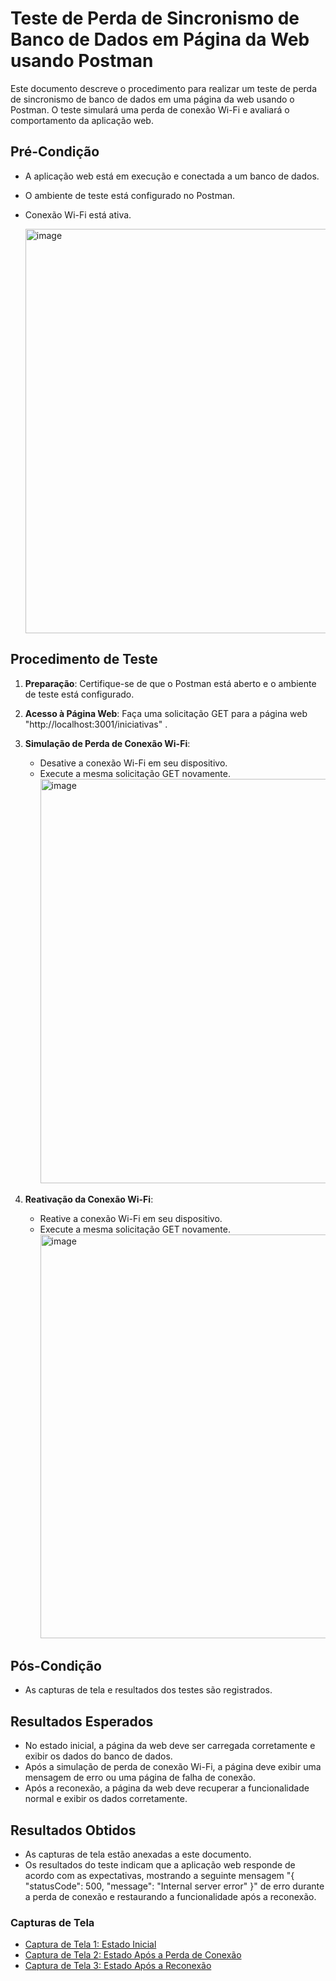 # Teste de Perda de Sincronismo de Banco de Dados em Página da Web usando Postman

Este documento descreve o procedimento para realizar um teste de perda de sincronismo de banco de dados em uma página da web usando o Postman. O teste simulará uma perda de conexão Wi-Fi e avaliará o comportamento da aplicação web.

## Pré-Condição
- A aplicação web está em execução e conectada a um banco de dados.
- O ambiente de teste está configurado no Postman.
- Conexão Wi-Fi está ativa.
  
  <img width="647" alt="image" src="https://github.com/renanribeir0/PerdaDeSincronismoDeBancoDeDados/assets/110369271/3b60390b-784c-475b-aca5-3cdbaaa49813">


## Procedimento de Teste
1. **Preparação**: Certifique-se de que o Postman está aberto e o ambiente de teste está configurado.
2. **Acesso à Página Web**: Faça uma solicitação GET para a página web "http://localhost:3001/iniciativas" .
3. **Simulação de Perda de Conexão Wi-Fi**:
   - Desative a conexão Wi-Fi em seu dispositivo.
   - Execute a mesma solicitação GET novamente.
     <img width="647" alt="image" src="https://github.com/renanribeir0/PerdaDeSincronismoDeBancoDeDados/assets/110369271/90f26edc-36a0-4cbe-a6d1-2590efc2b7c1">
     
5. **Reativação da Conexão Wi-Fi**:
   - Reative a conexão Wi-Fi em seu dispositivo.
   - Execute a mesma solicitação GET novamente.
     <img width="646" alt="image" src="https://github.com/renanribeir0/PerdaDeSincronismoDeBancoDeDados/assets/110369271/116b31d0-8c85-4561-b427-4b3880b8762f">


## Pós-Condição
- As capturas de tela e resultados dos testes são registrados.

## Resultados Esperados
- No estado inicial, a página da web deve ser carregada corretamente e exibir os dados do banco de dados.
- Após a simulação de perda de conexão Wi-Fi, a página deve exibir uma mensagem de erro ou uma página de falha de conexão.
- Após a reconexão, a página da web deve recuperar a funcionalidade normal e exibir os dados corretamente.

## Resultados Obtidos
- As capturas de tela estão anexadas a este documento.
- Os resultados do teste indicam que a aplicação web responde de acordo com as expectativas, mostrando a seguinte mensagem "{
    "statusCode": 500,
    "message": "Internal server error"
}" de erro durante a perda de conexão e restaurando a funcionalidade após a reconexão.

### Capturas de Tela
- [Captura de Tela 1: Estado Inicial](url_da_captura_de_tela_1)
- [Captura de Tela 2: Estado Após a Perda de Conexão](url_da_captura_de_tela_2)
- [Captura de Tela 3: Estado Após a Reconexão](url_da_captura_de_tela_3)
